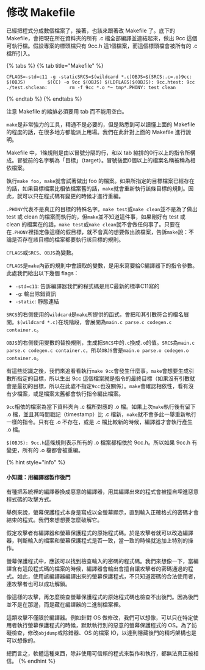 # 修改 Makefile

已經把程式分成數個檔案了，接著，也該來跟著改 Makefile 了。底下的 Makefile，會把現在所在資料夾的所有 .c 檔全部編譯並連結起來，做出 9cc 這個可執行檔。假設專案的標頭檔只有 9cc.h 這1個檔案，而這個標頭檔會被所有的 .c 檔所引入。

{% tabs %}
{% tab title="Makefile" %}
```text
CFLAGS=-std=c11 -g -staticSRCS=$(wildcard *.c)OBJS=$(SRCS:.c=.o)9cc: $(OBJS)        $(CC) -o 9cc $(OBJS) $(LDFLAGS)$(OBJS): 9cc.htest: 9cc        ./test.shclean:        rm -f 9cc *.o *~ tmp*.PHONY: test clean
```
{% endtab %}
{% endtabs %}

注意 Makefile 的縮排必須要用 tab 而不能用空白。

`make`是非常強力的工具，精通不是必要的，但是熟悉到可以讀懂上面的 Makefile 的程度的話，在很多地方都能派上用場。我們在此針對上面的 Makefile 進行說明。

Makefile 中，1條規則是由以冒號分隔的行，和以 tab 縮排的0行以上的指令所構成。冒號前的名字稱為「目標」（target）。冒號後面0個以上的檔案名稱被稱為相依檔案。

執行`make foo`，`make`就會試著做出 foo 的檔案。如果所指定的目標檔案已經存在的話，如果目標檔案比相依檔案舊的話，`make`就會重新執行該條目標的規則。因此，就可以只在程式碼有變更的時候才進行重編。

`.PHONY`代表不是真正的目標的特殊名字。`make test`或`make clean`並不是為了做出 test 或 clean 的檔案而執行的，但`make`並不知道這件事，如果剛好有 test 或 clean 的檔案在的話，`make test`或`make clean`就不會做任何事了。只要在在`.PHONY`裡指定像這樣的假目標，就不會真的想要做出該檔案，告訴`make`說：不論是否存在該目標的檔案都要執行該目標的規則。

 `CFLAGS`或`SRCS`、`OBJS`為變數。

`CFLAGS`是`make`內嵌的規則中會讀取的變數，是用來寫要給C編譯器下的指令參數。此處我們給出以下幾個 flags：

* `-std=c11`: 告訴編譯器我們的程式碼是用C最新的標準C11寫的
* `-g`: 輸出除錯資訊
* `-static`: 靜態連結

`SRCS`的右側使用的`wildcard`是`make`所提供的函式，會把和其引數符合的檔名展開。`$(wildcard *.c)`在現階段，會展開為`main.c parse.c codegen.c container.c`。

`OBJS`的右側使用變數的替換規則，生成把`SRCS`中的`.c`換成`.o`的值。`SRCS`為`main.c parse.c codegen.c container.c`，所以`OBJS`會是`main.o parse.o codegen.o container.o`。

有這些認識之後，我們來追看看執行`make 9cc`會發生什麼事。`make`會想要生成引數所指定的目標，所以生出 9cc 這個檔案就是指令的最終目標（如果沒有引數就會是最初的目標，所以在此處不指定`9cc`也沒關係）。`make`會確認相依性，看有沒有少檔案，或是檔案太舊都會執行指令編出檔案。

`9cc`相依的檔案為當下資料夾內 .c 檔所對應的 .o 檔。如果上次`make`執行後有留下 .o 檔，並且其時間戳記（timestamp）比 .c 檔新，`make`就不會多此一舉重新執行一樣的指令。只有在 .o 不存在，或是 .c 檔比較新的時候，編譯器才會執行產生 .o 檔。

`$(OBJS): 9cc.h`這條規則表示所有的 .o 檔案都相依於 9cc.h。所以如果 9cc.h 有變更，所有的 .o 檔都會被重編。

{% hint style="info" %}
#### 小知識：用編譯器製作後門

有種把系統裡的編譯器換成惡意的編譯器，用其編譯出來的程式會被擅自埋進惡意程式碼的攻擊方式。

舉例來說，螢幕保護程式本身是寫成以全螢幕顯示，直到輸入正確格式的密碼才會結束的程式。我們來想想要怎麼破解它。

假定攻擊者有編譯器和螢幕保護程式的原始程式碼。於是攻擊者就可以改造編譯器，判斷輸入的檔案和螢幕保護程式是否一致，當一致的時候就追加上特別的操作。

螢幕保護程式中，應該可以找到檢查輸入的密碼的程式碼。我們來想像一下，當編譯含有這段程式碼的檔案的時候，編譯器會輸出會擅自讓攻擊者的密碼通過的程式。如此，使用該編譯器編譯出來的螢幕保護程式，不只知道密碼的合法使用者，連攻擊者也可以成功解鎖。

像這樣的攻擊，再怎麼檢查螢幕保護程式的原始程式碼也檢查不出後門。因為後門並不是在那邊，而是藏在編譯器的二進制檔案裡。

這類攻擊不僅限於編譯器。例如針對 OS 做修改，我們可以想像，可以只在特定使用者執行螢幕保護程式的時候，默默執行別的惡意的螢幕保護程式的 OS。為了妨礙檢查，修改`objdump`或除錯器、OS 的檔案 IO，以達到隱藏後門的精巧架構也是可以想像的。

總而言之，軟體這種東西，除非使用可信賴的程式來製作和執行，都無法真正被相信。
{% endhint %}

